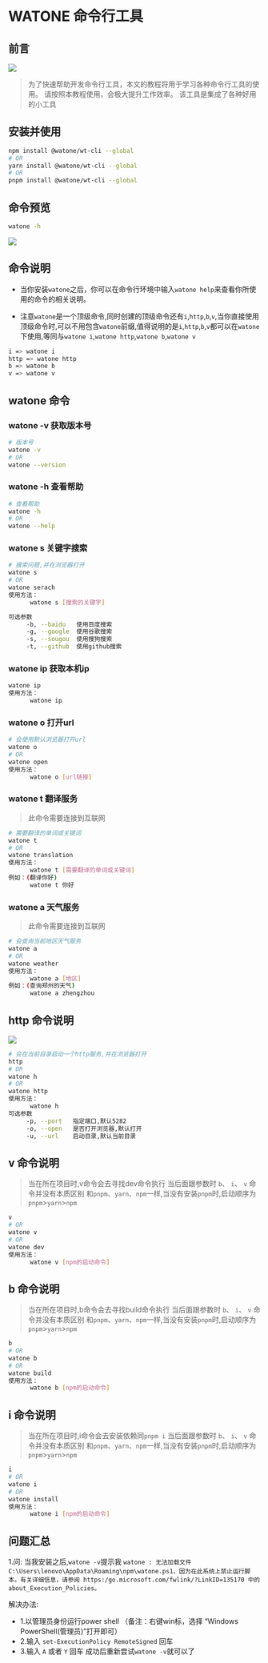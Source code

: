# WATONE 命令行工具

## 前言
![](https://www.helloimg.com/images/2023/01/12/oGW7sm.png)

> 为了快速帮助开发命令行工具，本文的教程将用于学习各种命令行工具的使用。
> 请按照本教程使用，会极大提升工作效率。
> 该工具是集成了各种好用的小工具

## 安装并使用
```bash
npm install @watone/wt-cli --global
# OR
yarn install @watone/wt-cli --global
# OR
pnpm install @watone/wt-cli --global
```
## 命令预览
```bash
watone -h
```
![](https://www.helloimg.com/images/2023/01/12/oGWkF1.png)

## 命令说明

- 当你安装`watone`之后，你可以在命令行环境中输入`watone help`来查看你所使用的命令的相关说明。

- 注意`watone`是一个顶级命令,同时创建的顶级命令还有`i`,`http`,`b`,`v`,当你直接使用顶级命令时,可以不用包含`watone`前缀,值得说明的是`i`,`http`,`b`,`v`都可以在`watone`下使用,等同与`watone i`,`watone http`,`watone b`,`watone v`

``` bash
i => watone i
http => watone http
b => watone b
v => watone v
```
## watone 命令

### watone -v 获取版本号

``` bash
# 版本号
watone -v
# OR
watone --version
```

### watone -h 查看帮助

``` bash
# 查看帮助
watone -h
# OR
watone --help
```

### watone s 关键字搜索

``` bash
# 搜索问题,并在浏览器打开
watone s
# OR
watone serach
使用方法：
      watone s [搜索的关键字]

可选参数
     -b, --baidu   使用百度搜索
     -g, --google  使用谷歌搜索
     -s, --sougou  使用搜狗搜索
     -t, --github  使用github搜索
```

### watone ip 获取本机ip

``` bash
watone ip
使用方法：
      watone ip
```

### watone o 打开url
``` bash
# 会使用默认浏览器打开url
watone o
# OR
watone open
使用方法：
      watone o [url链接]
```
### watone t 翻译服务
> 此命令需要连接到互联网
``` bash
# 需要翻译的单词或关键词
watone t
# OR
watone translation
使用方法：
      watone t [需要翻译的单词或关键词]
例如：(翻译你好)
      watone t 你好
```

### watone a 天气服务
> 此命令需要连接到互联网
``` bash
# 会查询当前地区天气服务
watone a
# OR
watone weather
使用方法：
      watone a [地区]
例如：(查询郑州的天气)
      watone a zhengzhou
```

## http 命令说明

![](https://www.helloimg.com/images/2023/01/12/oGWVzb.png)
``` bash
# 会在当前目录启动一个http服务,并在浏览器打开
http
# OR
watone h
# OR
watone http
使用方法：
      watone h
可选参数
     -p, --port   指定端口,默认5282
     -o, --open   是否打开浏览器,默认打开
     -u, --url    启动目录,默认当前目录
```


## v 命令说明

> 当在所在项目时,v命令会去寻找dev命令执行
> 当后面跟参数时 `b`、 `i`、 `v` 命令并没有本质区别
> 和`pnpm`、`yarn`、`npm`一样,当没有安装`pnpm`时,启动顺序为`pnpm`>`yarn`>`npm`
``` bash
v
# OR
watone v
# OR
watone dev
使用方法：
      watone v [npm的启动命令]
```

## b 命令说明

> 当在所在项目时,b命令会去寻找build命令执行
> 当后面跟参数时 `b`、 `i`、 `v` 命令并没有本质区别
> 和`pnpm`、`yarn`、`npm`一样,当没有安装`pnpm`时,启动顺序为`pnpm`>`yarn`>`npm`
``` bash
b
# OR
watone b
# OR
watone build
使用方法：
      watone b [npm的启动命令]
```

## i 命令说明

> 当在所在项目时,i命令会去安装依赖同`pnpm i`
> 当后面跟参数时 `b`、 `i`、 `v` 命令并没有本质区别
> 和`pnpm`、`yarn`、`npm`一样,当没有安装`pnpm`时,启动顺序为`pnpm`>`yarn`>`npm`
``` bash
i
# OR
watone i
# OR
watone install
使用方法：
      watone i [npm的启动命令]
```

## 问题汇总

1.问: 当我安装之后,`watone -v`提示我
`watone : 无法加载文件 C:\Users\lenovo\AppData\Roaming\npm\watone.ps1，因为在此系统上禁止运行脚本。有关详细信息，请参阅 https:/go.microsoft.com/fwlink/?LinkID=135170 中的 about_Execution_Policies。`

解决办法:
- 1.以管理员身份运行power shell
（备注：右键win标，选择 “Windows PowerShell(管理员)”打开即可）
- 2.输入 `set-ExecutionPolicy RemoteSigned` 回车
- 3.输入 `A` 或者 `Y` 回车
成功后重新尝试`watone -v`就可以了
